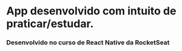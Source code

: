 # App desenvolvido com intuito de praticar/estudar.
### Desenvolvido no curso de React Native da RocketSeat
